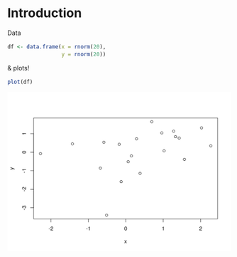 # Introduction

Data


```r
df <- data.frame(x = rnorm(20),
                 y = rnorm(20))
```

& plots!


```r
plot(df)
```

<img src="01-Introduction_files/figure-html/unnamed-chunk-2-1.png" width="672" />

